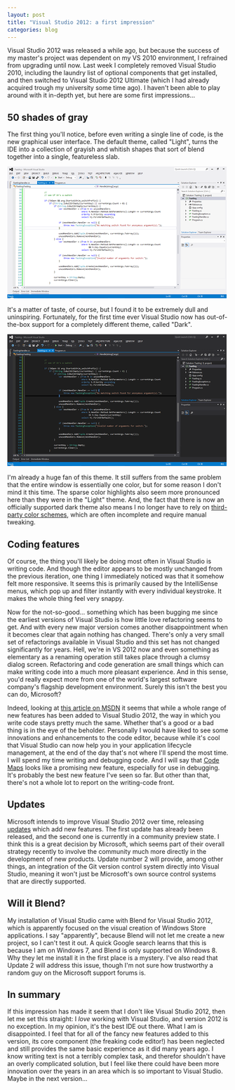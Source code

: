```yaml
---
layout: post
title: "Visual Studio 2012: a first impression"
categories: blog
---
```


Visual Studio 2012 was released a while ago, but because the success of my master's project was dependent on my VS 2010 environment, I refrained from upgrading until now. Last week I completely removed Visual Studio 2010, including the laundry list of optional components that get installed, and then switched to Visual Studio 2012 Ultimate (which I had already acquired trough my university some time ago). I haven't been able to play around with it in-depth yet, but here are some first impressions...

## 50 shades of gray

The first thing you'll notice, before even writing a single line of code, is the new graphical user interface. The default theme, called "Light", turns the IDE into a collection of grayish and whitish shapes that sort of blend together into a single, featureless slab.

![Visual Studio 2012 light theme](/assets/img/blog/2013/03/vs-2012-light.png)

It's a matter of taste, of course, but I found it to be extremely dull and uninspiring. Fortunately, for the first time ever Visual Studio now has out-of-the-box support for a completely different theme, called "Dark".

![Visual Studio 2012 dark theme](/assets/img/blog/2013/03/vs-2012-dark.png)

I'm already a huge fan of this theme. It still suffers from the same problem that the entire window is essentially one color, but for some reason I don't mind it this time. The sparse color highlights also seem more pronounced here than they were in the "Light" theme. And, the fact that there is now an officially supported dark theme also means I no longer have to rely on [third-party color schemes](http://blog.bartwolff.com/post.aspx?id=c7f898af-988a-4596-9dca-b31bdbddcb57), which are often incomplete and require manual tweaking.

## Coding features

Of course, the thing you'll likely be doing most often in Visual Studio is writing code. And though the editor appears to be mostly unchanged from the previous iteration, one thing I immediately noticed was that it somehow felt more responsive. It seems this is primarily caused by the IntelliSense menus, which pop up and filter instantly with every individual keystroke. It makes the whole thing feel very snappy.

Now for the not-so-good... something which has been bugging me since the earliest versions of Visual Studio is how little love refactoring seems to get. And with every new major version comes another disappointment when it becomes clear that again nothing has changed. There's only a very small set of refactorings available in Visual Studio and this set has not changed significantly for years. Hell, we're in VS 2012 now and even something as elementary as a renaming operation still takes place through a clumsy dialog screen. Refactoring and code generation are small things which can make writing code into a much more pleasant experience. And in this sense, you'd really expect more from one of the world's largest software company's flagship development environment. Surely this isn't the best you can do, Microsoft?

Indeed, looking at [this article on MSDN](http://msdn.microsoft.com/en-us/library/vstudio/bb386063.aspx) it seems that while a whole range of new features has been added to Visual Studio 2012, the way in which you write code stays pretty much the same. Whether that's a good or a bad thing is in the eye of the beholder. Personally I would have liked to see some innovations and enhancements to the code editor, because while it's cool that Visual Studio can now help you in your application lifecycle management, at the end of the day that's not where I'll spend the most time. I will spend my time writing and debugging code. And I will say that [Code Maps](http://msdn.microsoft.com/en-us/library/vstudio/jj739835.aspx) looks like a promising new feature, especially for use in debugging. It's probably the best new feature I've seen so far. But other than that, there's not a whole lot to report on the writing-code front.

## Updates

Microsoft intends to improve Visual Studio 2012 over time, releasing [updates](http://www.microsoft.com/visualstudio/eng/visual-studio-update) which add new features. The first update has already been released, and the second one is currently in a community preview state. I think this is a great decision by Microsoft, which seems part of their overall strategy recently to involve the community much more directly in the development of new products. Update number 2 will provide, among other things, an integration of the Git version control system directly into Visual Studio, meaning it won't just be Microsoft's own source control systems that are directly supported.

## Will it Blend?

My installation of Visual Studio came with Blend for Visual Studio 2012, which is apparently focused on the visual creation of Windows Store applications. I say "apparently", because Blend will not let me create a new project, so I can't test it out. A quick Google search learns that this is because I am on Windows 7, and Blend is only supported on Windows 8\. Why they let me install it in the first place is a mystery. I've also read that Update 2 will address this issue, though I'm not sure how trustworthy a random guy on the Microsoft support forums is.

## In summary

If this impression has made it seem that I don't like Visual Studio 2012, then let me set this straight: I _love_ working with Visual Studio, and version 2012 is no exception. In my opinion, it's the best IDE out there. What I am is disappointed. I feel that for all of the fancy new features added to this version, its core component (the freaking code editor!) has been neglected and still provides the same basic experience as it did many years ago. I know writing text is not a terribly complex task, and therefor shouldn't have an overly complicated solution, but I feel like there could have been more innovation over the years in an area which is so important to Visual Studio. Maybe in the next version...
